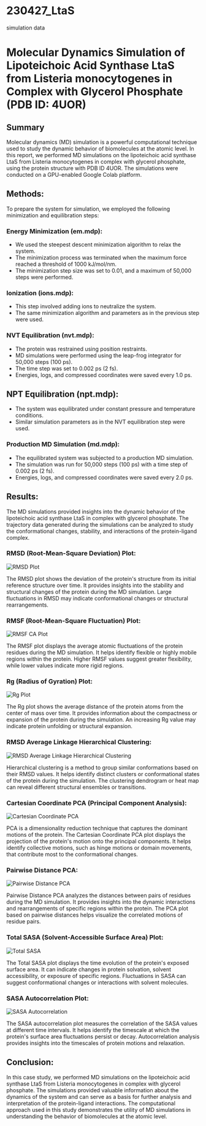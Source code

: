 # 230427_LtaS
simulation data

# Molecular Dynamics Simulation of Lipoteichoic Acid Synthase LtaS from Listeria monocytogenes in Complex with Glycerol Phosphate (PDB ID: 4UOR)

## Summary 
Molecular dynamics (MD) simulation is a powerful computational technique used to study the dynamic behavior of biomolecules at the atomic level. In this report, we performed MD simulations on the lipoteichoic acid synthase LtaS from Listeria monocytogenes in complex with glycerol phosphate, using the protein structure with PDB ID 4UOR. The simulations were conducted on a GPU-enabled Google Colab platform.

## Methods:
To prepare the system for simulation, we employed the following minimization and equilibration steps:

### Energy Minimization (em.mdp):

- We used the steepest descent minimization algorithm to relax the system.
- The minimization process was terminated when the maximum force reached a threshold of 1000 kJ/mol/nm.
- The minimization step size was set to 0.01, and a maximum of 50,000 steps were performed.

### Ionization (ions.mdp):

- This step involved adding ions to neutralize the system.
- The same minimization algorithm and parameters as in the previous step were used.

### NVT Equilibration (nvt.mdp):

- The protein was restrained using position restraints.
- MD simulations were performed using the leap-frog integrator for 50,000 steps (100 ps).
- The time step was set to 0.002 ps (2 fs).
- Energies, logs, and compressed coordinates were saved every 1.0 ps.

## NPT Equilibration (npt.mdp):

- The system was equilibrated under constant pressure and temperature conditions.
- Similar simulation parameters as in the NVT equilibration step were used.

### Production MD Simulation (md.mdp):

- The equilibrated system was subjected to a production MD simulation.
- The simulation was run for 50,000 steps (100 ps) with a time step of 0.002 ps (2 fs).
- Energies, logs, and compressed coordinates were saved every 2.0 ps.

## Results:
The MD simulations provided insights into the dynamic behavior of the lipoteichoic acid synthase LtaS in complex with glycerol phosphate. The trajectory data generated during the simulations can be analyzed to study the conformational changes, stability, and interactions of the protein-ligand complex.

### RMSD (Root-Mean-Square Deviation) Plot:

![RMSD Plot](https://github.com/paulshamrat/230427_LtaS/blob/main/results/rmsd_plot.png)

The RMSD plot shows the deviation of the protein's structure from its initial reference structure over time.
It provides insights into the stability and structural changes of the protein during the MD simulation.
Large fluctuations in RMSD may indicate conformational changes or structural rearrangements.

### RMSF (Root-Mean-Square Fluctuation) Plot:

![RMSF CA Plot](https://github.com/paulshamrat/230427_LtaS/blob/main/results/rmsf_ca_plot.png)

The RMSF plot displays the average atomic fluctuations of the protein residues during the MD simulation.
It helps identify flexible or highly mobile regions within the protein.
Higher RMSF values suggest greater flexibility, while lower values indicate more rigid regions.

### Rg (Radius of Gyration) Plot:

![Rg Plot](https://github.com/paulshamrat/230427_LtaS/blob/main/results/rg_plot.png)

The Rg plot shows the average distance of the protein atoms from the center of mass over time.
It provides information about the compactness or expansion of the protein during the simulation.
An increasing Rg value may indicate protein unfolding or structural expansion.

### RMSD Average Linkage Hierarchical Clustering:

![RMSD Average Linkage Hierarchical Clustering](https://github.com/paulshamrat/230427_LtaS/blob/main/results/RMSD_Average_linkage_hierarchical_clustering.png)

Hierarchical clustering is a method to group similar conformations based on their RMSD values.
It helps identify distinct clusters or conformational states of the protein during the simulation.
The clustering dendrogram or heat map can reveal different structural ensembles or transitions.

### Cartesian Coordinate PCA (Principal Component Analysis):

![Cartesian Coordinate PCA](https://github.com/paulshamrat/230427_LtaS/blob/main/results/Cartesian_coordinate_PCA.png)


PCA is a dimensionality reduction technique that captures the dominant motions of the protein.
The Cartesian Coordinate PCA plot displays the projection of the protein's motion onto the principal components.
It helps identify collective motions, such as hinge motions or domain movements, that contribute most to the conformational changes.

### Pairwise Distance PCA:

![Pairwise Distance PCA](https://github.com/paulshamrat/230427_LtaS/blob/main/results/Pairwise_distance_PCA.png)

Pairwise Distance PCA analyzes the distances between pairs of residues during the MD simulation.
It provides insights into the dynamic interactions and rearrangements of specific regions within the protein.
The PCA plot based on pairwise distances helps visualize the correlated motions of residue pairs.

### Total SASA (Solvent-Accessible Surface Area) Plot:

![Total SASA](https://github.com/paulshamrat/230427_LtaS/blob/main/results/Total_SASA.png)

The Total SASA plot displays the time evolution of the protein's exposed surface area.
It can indicate changes in protein solvation, solvent accessibility, or exposure of specific regions.
Fluctuations in SASA can suggest conformational changes or interactions with solvent molecules.

### SASA Autocorrelation Plot:

![SASA Autocorrelation](https://github.com/paulshamrat/230427_LtaS/blob/main/results/sasa_autocorrelation.png)

The SASA autocorrelation plot measures the correlation of the SASA values at different time intervals.
It helps identify the timescale at which the protein's surface area fluctuations persist or decay.
Autocorrelation analysis provides insights into the timescales of protein motions and relaxation.


## Conclusion:
In this case study, we performed MD simulations on the lipoteichoic acid synthase LtaS from Listeria monocytogenes in complex with glycerol phosphate. The simulations provided valuable information about the dynamics of the system and can serve as a basis for further analysis and interpretation of the protein-ligand interactions. The computational approach used in this study demonstrates the utility of MD simulations in understanding the behavior of biomolecules at the atomic level.
